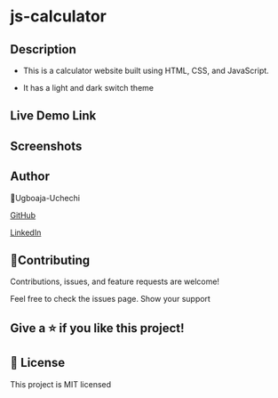 # js-calculator

## Description

- This is a calculator website built using HTML, CSS, and JavaScript.

- It has a light and dark switch theme

## Live Demo Link


## Screenshots

## Author

👤Ugboaja-Uchechi

[GitHub](https://github.com/Ugboaja-Uchechi)

[LinkedIn](https://www.linkedin.com/in/stephanie-ugboaja-930a2a216/)

## 🤝Contributing

Contributions, issues, and feature requests are welcome!

Feel free to check the issues page. Show your support

## Give a ⭐️ if you like this project!

## 📝 License

This project is MIT licensed
